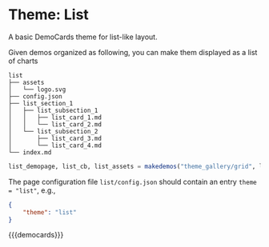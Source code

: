 # Theme: List

A basic DemoCards theme for list-like layout.

Given demos organized as following, you can make them displayed as a list of charts

```text
list
├── assets
│   └── logo.svg
├── config.json
├── list_section_1
│   ├── list_subsection_1
│   │   ├── list_card_1.md
│   │   └── list_card_2.md
│   └── list_subsection_2
│       ├── list_card_3.md
│       └── list_card_4.md
└── index.md
```

```julia
list_demopage, list_cb, list_assets = makedemos("theme_gallery/grid", list_templates)
```

The page configuration file `list/config.json` should contain an entry `theme = "list"`, e.g.,

```json
{
    "theme": "list"
}
```



{{{democards}}}
